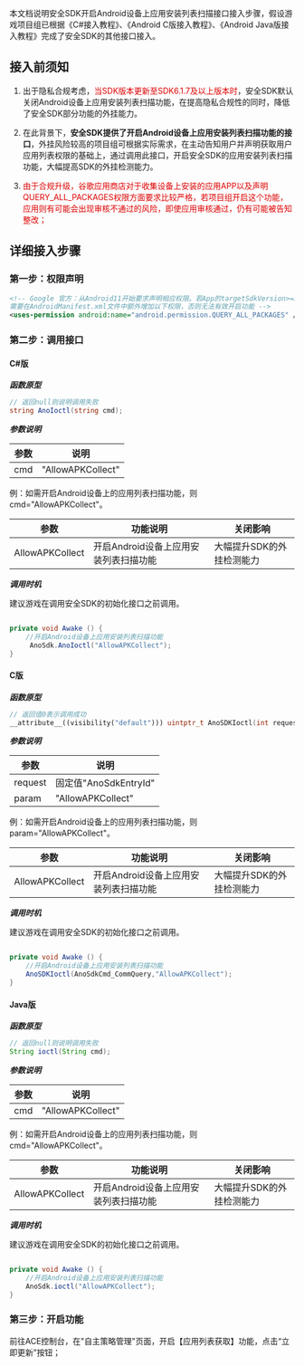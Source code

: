 
本文档说明安全SDK开启Android设备上应用安装列表扫描接口接入步骤，假设游戏项目组已根据《C#接入教程》、《Android C版接入教程》、《Android Java版接入教程》完成了安全SDK的其他接口接入。

## 接入前须知

1. 出于隐私合规考虑，<font color="#dd0000">当SDK版本更新至SDK6.1.7及以上版本时</font>，安全SDK默认关闭Android设备上应用安装列表扫描功能，在提高隐私合规性的同时，降低了安全SDK部分功能的外挂能力。

2. 在此背景下，**安全SDK提供了开启Android设备上应用安装列表扫描功能的接口**，外挂风险较高的项目组可根据实际需求，在主动告知用户并声明获取用户应用列表权限的基础上，通过调用此接口，开启安全SDK的应用安装列表扫描功能，大幅提高SDK的外挂检测能力。

3. <font color="#dd0000">由于合规升级，谷歌应用商店对于收集设备上安装的应用APP以及声明QUERY_ALL_PACKAGES权限方面要求比较严格，若项目组开启这个功能，应用则有可能会出现审核不通过的风险，即使应用审核通过，仍有可能被告知整改；</font>

## 详细接入步骤

### 第一步：权限声明

```xml
<!-- Google 官方：从Android11开始要求声明相应权限。若App的targetSdkVersion>=30，
需要在AndroidManifest.xml文件中额外增加以下权限，否则无法有效开启功能 -->
<uses-permission android:name="android.permission.QUERY_ALL_PACKAGES" />
```

### 第二步：调用接口

#### C#版

***函数原型***

```csharp
// 返回null则说明调用失败 
string AnoIoctl(string cmd);
```

***参数说明***

参数 | 说明
-----|----
cmd | "AllowAPKCollect"

例：如需开启Android设备上的应用列表扫描功能，则cmd="AllowAPKCollect"。

| 参数 | 功能说明 | 关闭影响 |
| ------- | ------ | ------ |
| AllowAPKCollect | 开启Android设备上应用安装列表扫描功能 | 大幅提升SDK的外挂检测能力|

***调用时机***

建议游戏在调用安全SDK的初始化接口之前调用。

```csharp

private void Awake () {
    //开启Android设备上应用安装列表扫描功能
     AnoSdk.AnoIoctl("AllowAPKCollect");
}
```

#### C版

***函数原型***

```cpp
// 返回值0表示调用成功
__attribute__((visibility("default"))) uintptr_t AnoSDKIoctl(int request, const char *cmd);
```

***参数说明***

参数 | 说明
-----|----
request | 固定值"AnoSdkEntryId"
param | "AllowAPKCollect"

例：如需开启Android设备上的应用列表扫描功能，则param="AllowAPKCollect"。

| 参数 | 功能说明 | 关闭影响 |
| ------- | ------ | ------ |
| AllowAPKCollect | 开启Android设备上应用安装列表扫描功能 | 大幅提升SDK的外挂检测能力|

***调用时机***

建议游戏在调用安全SDK的初始化接口之前调用。

```csharp

private void Awake () {
    //开启Android设备上应用安装列表扫描功能
    AnoSDKIoctl(AnoSdkCmd_CommQuery,"AllowAPKCollect");
}
```

#### Java版

***函数原型***

```java
// 返回null则说明调用失败 
String ioctl(String cmd);
```

***参数说明***

参数 | 说明
-----|----
cmd | "AllowAPKCollect"

例：如需开启Android设备上的应用列表扫描功能，则cmd="AllowAPKCollect"。

| 参数 | 功能说明 | 关闭影响 |
| ------- | ------ | ------ |
| AllowAPKCollect | 开启Android设备上应用安装列表扫描功能 | 大幅提升SDK的外挂检测能力|

***调用时机***

建议游戏在调用安全SDK的初始化接口之前调用。

```csharp

private void Awake () {
    //开启Android设备上应用安装列表扫描功能
    AnoSdk.ioctl("AllowAPKCollect");
}
```

### 第三步：开启功能

前往ACE控制台，在"自主策略管理"页面，开启【应用列表获取】功能，点击“立即更新”按钮；